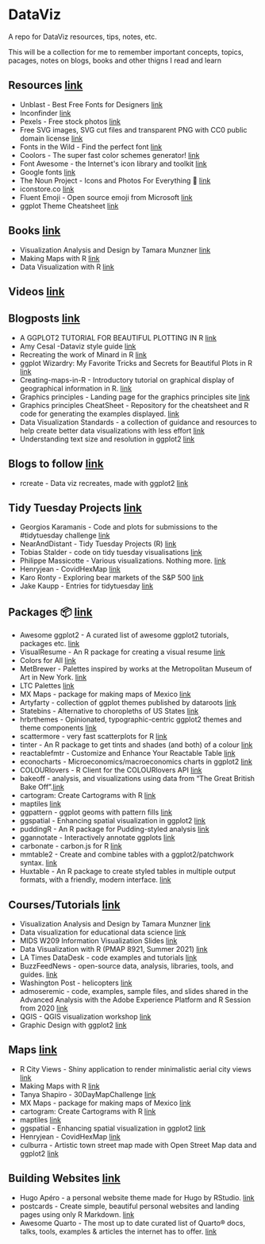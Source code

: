 # DataViz
A repo for DataViz resources, tips, notes, etc. 

This will be a collection for me to remember important concepts, topics, pacages, notes on blogs, books and other thigns I read and learn

## Resources [link]()
* Unblast - Best Free Fonts for Designers [link](https://unblast.com/fonts/)
* Inconfinder [link](https://www.iconfinder.com/)
* Pexels - Free stock photos [link](https://www.pexels.com/)
* Free SVG images, SVG cut files and transparent PNG with CC0 public domain license [link](https://freesvg.org/)
* Fonts in the Wild - Find the perfect font [link](https://www.fontsinthewild.com/free)
* Coolors - The super fast color schemes generator! [link](https://coolors.co/)
* Font Awesome - the Internet's icon library and toolkit [link](https://fontawesome.com/)
* Google fonts [link](https://fonts.google.com/)
* The Noun Project - Icons and Photos For Everything 🌟 [link](https://thenounproject.com)
* iconstore.co [link](https://iconstore.co/)
* Fluent Emoji - Open source emoji from Microsoft [link](https://github.com/microsoft/fluentui-emoji)
* ggplot Theme Cheatsheet [link](https://github.com/claragranell/ggplot2/blob/main/ggplot_theme_system_cheatsheet.pdf)


## Books [link]()
* Visualization Analysis and Design by Tamara Munzner [link](https://www.cs.ubc.ca/~tmm/vadbook/)
* Making Maps with R [link](https://bookdown.org/nicohahn/making_maps_with_r5/docs/introduction.html)
* Data Visualization with R [link](https://rkabacoff.github.io/datavis/)

## Videos [link]()

## Blogposts [link]()
* A GGPLOT2 TUTORIAL FOR BEAUTIFUL PLOTTING IN R [link](https://www.cedricscherer.com/2019/08/05/a-ggplot2-tutorial-for-beautiful-plotting-in-r/#style)
* Amy Cesal -Dataviz style guide [link](https://github.com/amycesal/dataviz-style-guide)
* Recreating the work of Minard in R [link](https://github.com/schochastics/minard)
* ggplot Wizardry: My Favorite Tricks and Secrets for Beautiful Plots in R [link](https://github.com/z3tt/OutlierConf2021)
* Creating-maps-in-R - Introductory tutorial on graphical display of geographical information in R. [link](https://github.com/Robinlovelace/Creating-maps-in-R)
* Graphics principles - Landing page for the graphics principles site [link](https://github.com/GraphicsPrinciples/GraphicsPrinciples.github.io)
* Graphics principles CheatSheet - Repository for the cheatsheet and R code for generating the examples displayed. [link](https://github.com/GraphicsPrinciples/CheatSheet)
* Data Visualization Standards - a collection of guidance and resources to help create better data visualizations with less effort  [link](https://xdgov.github.io/data-design-standards/)
* Understanding text size and resolution in ggplot2 [link](https://www.christophenicault.com/post/understand_size_dimension_ggplot2/)

## Blogs to follow [link]()
* rcreate - Data viz recreates, made with ggplot2 [link](https://github.com/haro-ca/rcreate)

## Tidy Tuesday Projects [link]()
* Georgios Karamanis - Code and plots for submissions to the #tidytuesday challenge [link](https://github.com/gkaramanis/tidytuesday)
* NearAndDistant - Tidy Tuesday Projects (R) [link](https://github.com/NearAndDistant/data_science_with_r)
* Tobias Stalder - code on tidy tuesday visualisations [link](https://github.com/toebR/Tidy-Tuesday)
* Philippe Massicotte - Various visualizations. Nothing more. [link](https://github.com/PMassicotte/dataviz)
* Henryjean - CovidHexMap [link](https://github.com/Henryjean/CovidHexMap)
* Karo Ronty - Exploring bear markets of the S&P 500 [link](https://github.com/KaroRonty/BearMarkets)
* Jake Kaupp - Entries for tidytuesday [link](https://github.com/jkaupp/tidytuesdays)

## Packages 📦 [link]()
* Awesome ggplot2 - A curated list of awesome ggplot2 tutorials, packages etc. [link](https://github.com/erikgahner/awesome-ggplot2)
* VisualResume - An R package for creating a visual resume [link](https://github.com/ndphillips/VisualResume)
* Colors for All [link](https://github.com/mtennekes/cols4all)
* MetBrewer - Palettes inspired by works at the Metropolitan Museum of Art in New York. [link](https://github.com/BlakeRMills/MetBrewer)
* LTC Palettes [link](https://github.com/loukesio/ltc_palettes)
* MX Maps - package for making maps of Mexico [link](https://github.com/diegovalle/mxmaps)
* Artyfarty -  collection of ggplot themes published by dataroots [link](https://github.com/datarootsio/artyfarty)
* Statebins - Alternative to choropleths of US States [link](https://github.com/hrbrmstr/statebins)
* hrbrthemes - Opinionated, typographic-centric ggplot2 themes and theme components [link](https://github.com/hrbrmstr/hrbrthemes)
* scattermore - very fast scatterplots for R [link](https://github.com/exaexa/scattermore#scattermore)
* tinter - An R package to get tints and shades (and both) of a colour [link](https://github.com/sebdalgarno/tinter)
* reactablefmtr - Customize and Enhance Your Reactable Table [link](https://github.com/kcuilla/reactablefmtr)
* econocharts - Microeconomics/macroeconomics charts in ggplot2 [link](https://github.com/R-CoderDotCom/econocharts)
* COLOURlovers - R Client for the COLOURlovers API [link](https://github.com/andrewheiss/colourlovers)
* bakeoff -  analysis, and visualizations using data from “The Great British Bake Off”.[link](https://github.com/apreshill/bakeoff)
* cartogram: Create Cartograms with R [link](https://github.com/sjewo/cartogram)
* maptiles [link](https://github.com/riatelab/maptiles)
* ggpattern - ggplot geoms with pattern fills [link](https://github.com/coolbutuseless/ggpattern)
* ggspatial - Enhancing spatial visualization in ggplot2 [link](https://github.com/paleolimbot/ggspatial)
* puddingR - An R package for Pudding-styled analysis [link](https://github.com/the-pudding/puddingR)
* ggannotate - Interactively annotate ggplots [link](https://github.com/MattCowgill/ggannotate)   
* carbonate - carbon.js for R [link](https://github.com/yonicd/carbonate)
* mmtable2 - Create and combine tables with a ggplot2/patchwork syntax. [link](https://github.com/ianmoran11/mmtable2/)
* Huxtable - An R package to create styled tables in multiple output formats, with a friendly, modern interface. [link](https://github.com/hughjonesd/huxtable)

## Courses/Tutorials [link]()
* Visualization Analysis and Design by Tamara Munzner [link](https://www.cs.ubc.ca/~tmm/vadbook/)
* Data visualization for educational data science [link](https://github.com/uo-datasci-specialization/c2-dataviz-2021)
* MIDS W209 Information Visualization Slides [link](https://github.com/john-guerra/MIDS_W209_Information_Visualization_Slides)
* Data Visualization with R (PMAP 8921, Summer 2021) [link](https://github.com/andrewheiss/datavizs21.classes.andrewheiss.com)
* LA Times DataDesk - code examples and tutorials [link](https://github.com/datadesk/tutorials)
* BuzzFeedNews - open-source data, analysis, libraries, tools, and guides. [link](https://github.com/BuzzFeedNews/everything)
* Washington Post - helicopters  [link](https://github.com/wpinvestigative/helicopters_dc)
* admoseremic - code, examples, sample files, and slides shared in the Advanced Analysis with the Adobe Experience Platform and R Session from 2020 [link](https://github.com/admoseremic/summit2020)
* QGIS - QGIS visualization workshop [link](https://github.com/GispoCoding/QGIS-visualization-workshop)
* Graphic Design with ggplot2 [link](https://github.com/rstudio-conf-2022/ggplot2-graphic-design)


## Maps [link]()
* R City Views - Shiny application to render minimalistic aerial city views [link](https://github.com/barajap1?tab=stars)
* Making Maps with R [link](https://bookdown.org/nicohahn/making_maps_with_r5/docs/introduction.html)
* Tanya Shapiro - 30DayMapChallenge [link](https://github.com/tashapiro/30DayMapChallenge)
* MX Maps - package for making maps of Mexico [link](https://github.com/diegovalle/mxmaps)
* cartogram: Create Cartograms with R [link](https://github.com/sjewo/cartogram)
* maptiles [link](https://github.com/riatelab/maptiles)
* ggspatial - Enhancing spatial visualization in ggplot2 [link](https://github.com/paleolimbot/ggspatial)
* Henryjean - CovidHexMap [link](https://github.com/Henryjean/CovidHexMap)
* culburra - Artistic town street map made with Open Street Map data and ggplot2 [link](https://github.com/deanmarchiori/culburra)

## Building Websites [link]()
* Hugo Apéro - a personal website theme made for Hugo by RStudio. [link](https://github.com/hugo-apero/iyo-apero)
* postcards - Create simple, beautiful personal websites and landing pages using only R Markdown. [link](https://github.com/seankross/postcards)
* Awesome Quarto - The most up to date curated list of Quarto® docs, talks, tools, examples & articles the internet has to offer. [link](https://github.com/mcanouil/awesome-quarto#tutorials--workshops)

